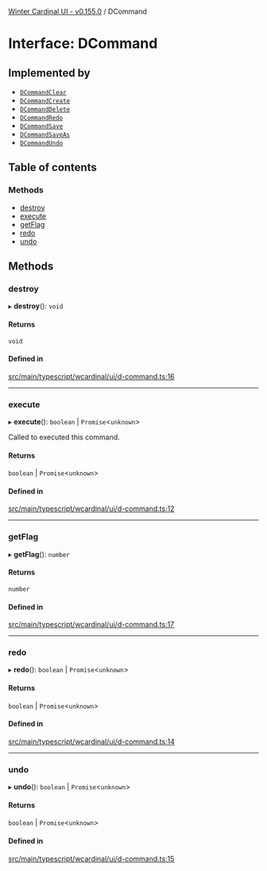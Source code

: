 [Winter Cardinal UI - v0.155.0](../index.md) / DCommand

# Interface: DCommand

## Implemented by

- [`DCommandClear`](../classes/DCommandClear.md)
- [`DCommandCreate`](../classes/DCommandCreate.md)
- [`DCommandDelete`](../classes/DCommandDelete.md)
- [`DCommandRedo`](../classes/DCommandRedo.md)
- [`DCommandSave`](../classes/DCommandSave.md)
- [`DCommandSaveAs`](../classes/DCommandSaveAs.md)
- [`DCommandUndo`](../classes/DCommandUndo.md)

## Table of contents

### Methods

- [destroy](DCommand.md#destroy)
- [execute](DCommand.md#execute)
- [getFlag](DCommand.md#getflag)
- [redo](DCommand.md#redo)
- [undo](DCommand.md#undo)

## Methods

### destroy

▸ **destroy**(): `void`

#### Returns

`void`

#### Defined in

[src/main/typescript/wcardinal/ui/d-command.ts:16](https://github.com/winter-cardinal/winter-cardinal-ui/blob/v0.155.0/src/main/typescript/wcardinal/ui/d-command.ts#L16)

___

### execute

▸ **execute**(): `boolean` \| `Promise`<`unknown`\>

Called to executed this command.

#### Returns

`boolean` \| `Promise`<`unknown`\>

#### Defined in

[src/main/typescript/wcardinal/ui/d-command.ts:12](https://github.com/winter-cardinal/winter-cardinal-ui/blob/v0.155.0/src/main/typescript/wcardinal/ui/d-command.ts#L12)

___

### getFlag

▸ **getFlag**(): `number`

#### Returns

`number`

#### Defined in

[src/main/typescript/wcardinal/ui/d-command.ts:17](https://github.com/winter-cardinal/winter-cardinal-ui/blob/v0.155.0/src/main/typescript/wcardinal/ui/d-command.ts#L17)

___

### redo

▸ **redo**(): `boolean` \| `Promise`<`unknown`\>

#### Returns

`boolean` \| `Promise`<`unknown`\>

#### Defined in

[src/main/typescript/wcardinal/ui/d-command.ts:14](https://github.com/winter-cardinal/winter-cardinal-ui/blob/v0.155.0/src/main/typescript/wcardinal/ui/d-command.ts#L14)

___

### undo

▸ **undo**(): `boolean` \| `Promise`<`unknown`\>

#### Returns

`boolean` \| `Promise`<`unknown`\>

#### Defined in

[src/main/typescript/wcardinal/ui/d-command.ts:15](https://github.com/winter-cardinal/winter-cardinal-ui/blob/v0.155.0/src/main/typescript/wcardinal/ui/d-command.ts#L15)
